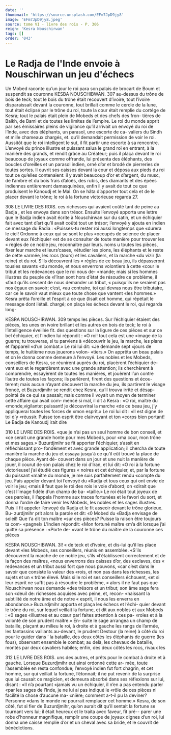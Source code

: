 ```yaml
---
date: ''
thumbnail: 'https://source.unsplash.com/EFm7JpD9jy8'
image: 'EFm7JpD9jy8.jpeg'
source: tome VI - livre des rois - P. 306
reign: 'Kesra Nouschirwan'
tags: []
order: '043'
---
```


# Le Radja de l'Inde envoie à Nouschirwan un jeu d'échecs

Un Mobed raconte qu’un jour le roi para son palais de brocart de Boum et suspendit sa couronne
KESBA NOUSCHIBWAN. 307 au-dessus du trône de bois de teck; tout le bois du
trône était recouvert d’ivoire, tout l’ivoire disparaissait
devant la couronne, tout brillait comme le cercle de la lune, tout était éclipsé par le trône du roi, toute
la cour était remplie du cortége de Kesra; tout le
palais était plein de Mobeds et des chefs des fron-
tières de Balkh, de Bami et de toutes les limites de l’empire.
Le roi du monde apprit par ses émissaires pleins de vigilance qu’il arrivait un envoyé du roi de l’Inde,
avec des éléphants, un parasol, une escorte de ca- valiers du Sindh et mille chameaux chargés, et. qu’il demandait permission de voir le roi. Aussitôt que le roi intelligent le sut, il fit partir une escorte à sa rencontre. L’envoyé du prince illustre et puissant salua le grand roi en entrant, à la manière des grands, et rendit grâce au Créateur; puis il plaça devant le
roi beaucoup de joyaux comme offrande, lui présenta
des éléphants, des boucles d’oreilles et un parasol
indien, orné d’or et brodé de pierreries de toutes
sortes. Il ouvrit ses caisses devant la cour et déposa
aux pieds du roi tout ce qu’elles contenaient: il y avait beaucoup d’or et d’argent, du musc, de l’ambre
et du bois frais d’aloës, des rubis, des diamants et des épées indiennes entièrement damasquinées, enfin il
y avait de tout ce que produisent le Kanoudj et le Mai. On se hâta d’apporter tout cela et de le placer devant le trône; le roi à la fortune victorieuse regarda 27.

308 LE LIVRE DES ROIS.
ces richesses qui avaient coûté tant de peine au Badja ,
et les envoya dans son trésor.
Ensuite l’envoyé apporta une lettre que le Badja
indien avait écrite à Nouschirwan sur du satin, et un échiquier fait avec tant d’art qu’il avait coûté tout
un trésor; l’envoyé y ajouta en indien ce message du Radia : «Puisses-tu rester roi aussi longtemps que «durera le ciel! Ordonne à ceux qui se sont le plus «occupés de science de placer devant eux l’échiquier
«et de se consulter de toute manière pour trouver les « règles de ce noble jeu, reconnaitre par leurs. noms u toutes les pièces, fixer leur marche et leurs’cases, «étudier les pions, les éléphants et le reste de cette «armée, les rocs (tours) et les cavaliers, et la marche «du vizir (la reine) et du roi. S’ils découvrent les
« règles de ce beau jeu, ils dépasseront tousles savants
«du monde, et nous enverrons volontiers à cette «cour le tribut et les redevances que le roi nous de- «mande; mais si les hommes illustres du peuple de «l’Iran sont hors d’état de résoudre ce problème, il
«faut qu’ils cessent de nous demander un tribut,
« puisqu’ils ne seraient pas nos égaux en savoir; c’est,
«au contraire, toi qui devras nous être tributaire, car
ce le savoir vaut mieux que toute chose que vantent «les hommes.»
Kesra prêta l’oreille et l’esprit à ce que (lisait cet homme, qui répétait le message dont ilétail. chargé;
on plaça les échecs devant le roi, qui regarda long-

KESRA NOUSCHIRWAN. 309 temps les pièces. Sur l’échiquier étaient des pièces,
les unes en ivoire brillant et les autres en bois de teck; le roi à l’intelligence éveillée fit. des questions
sur la ligure de ces pièces et sur ce bel échiquier, et l’Indien lui répondit : «O roi! tout cela est une «image de la guerre; tu trouveras, si tu parviens à «découvrir le jeu, la marche, les plans et l’appareil «d’un combat.» Le roi lui dit: «Je demande sept «jours de temps, le huitième nous jouerons volon- «tiers.» On apprêta un beau palais et on le donna comme demeure à l’envoyé.
Les nobles et les Mobeds, conseillers de Kesra, se réunirent auprès du roi, placèrent l’échiquier de-
vant eux et le regardèrent avec une grande attention; ils cherchèrent à comprendre, essayèrent de toutes les manières, et jouèrent l’un contre l’autre de toutes
les façons; ils parlèrent, firent des questions et écou- tèrent; mais aucun n’ayant découvert la marche du
jeu, ils partirent le visage froncé, et Buzurdjmihr
se rendit chez Kesra, qu’il trouva irrité et désap-
pointé de ce qui se passait; mais comme il voyait un moyen de terminer cette affaire qui avait com- mencé si mal, il dit à Kesra : «O roi, maître du «monde,vigilantet puissant! je découvrirai la marche
«de ce beau jeu, j’y appliquerai toutes les forces de «mon esprit.» Le roi lui dit : «Il est digne de toi d’y «réussir. Puisse ton esprit être clairvoyant et ton «corps bien portant! Le Badja de Kanoudj irait dire

310 LE LIVRE DES ROIS.
«que je n’ai pas un seul homme de bon conseil, et «ce serait une grande honte pour mes Mobeds, pour «ma cour, mon trône et mes sages.» Buzurdjmihr se
fit apporter l’échiquier, s’assit en réfléchissant pro-
fondément et avec grande application; il chercha de toute manière la marche du jeu et essaya jusqu’à ce
qu’il eût trouvé la place de chaque pièce. Ayant dé-
couvert dans un jour et une nuit la manière de jouer, il courut de son palais chez le roi d’Iran, et lui dit: «O roi à la fortune victorieuse! j’ai étudié ces figures
« noires et cet échiquier, et, par la fortune du puissant «maître du monde, je me suis parfaitement rendu «compte du jeu. Fais appeler devant toi l’envoyé du «Radja et tous ceux qui ont envie de voir le jeu; «mais il faut que le roi des rois le voie d’abord; on «dirait que c’est l’image fidèle d’un champ de ba-
«taille.»
Le roi était tout joyeux de ces paroles, il l’appela l’homme aux traces fortunées et le favori du sort, et donna l’ordre de faire venir les Mobeds, les nobles
et les sages illustres. Puis il fit appeler l’envoyé du Radja et le fit asseoir devant le trône glorieux. Bu- zurdjmihr prit alors la parole et dit: «0 Mobed du «Badja envisage de soleil! Que t’a dit ton maître
«sur ces pièces? Puisse la raison être toujours ta com- «pagnel» L’Indien répondit: «Mon fortuné maître
«m’a dit lorsque j’ai quitté sa présence : «Porte de-
«vant le trône du maître de la couronne ces pièces

KESRA NOUSCHIBWAN. 3l! « de teck et d’ivoire, et dis-lui qu’il les place devant
«les Mobeds, ses conseillers, réunis en assemblée. «S’ils découvrent la marche de ce noble jeu, s’ils «I’établissent correctement et de la façon des maîtres,
«nous enverrons des caisses d’or, des esclaves, des
« redevances et un tribut aussi fort que nous pouvons, «car c’est dans le savoir que consiste la valeur des «rois, et non pas dans les richesses, les sujets et un « trône élevé. Mais si le roi et ses conseillers échouent,
«et si leur esprit ne suffit pas à résoudre le problème,
« alors il ne faut pas que Nouschirwan nous demande «des trésors et un tribut; son âme sage fera son «deuil de: richesses acquises avec peine, et, recon- «naissant la subtilité de notre âme et de notre
« esprit, il nous les enverra en abondance.»
Buzurdjmihr apporta et plaça les échecs et l’échi-
quier devant le trône du roi, sur lequel veillait la fortune, et dit aux nobles et aux Mobeds : «0 sages «illustres et au cœur par! faites attention à ces pa- «roles et à la volonté de son prudent maître.» En-
suite le sage arrangea un champ de bataille, plaçant au milieu le roi, à droite et à gauche les rangs de l’armée, les fantassins vaillants au-devant, le prudent Destour (la reine) à côté du roi pour le guider dans ’
la bataille, des deux côtés les éléphants de guerre
(les fous), observant ensemble le combat; au delà, les chevaux de bataille, montés par deux cavaliers habiles; enfin, des deux côtés les rocs, rivaux les

312 LE LIVRE DES ROIS.
uns des autres, et prêts pour le combat à droite et à
gauche.
Lorsque Buzurdjmihr eut ainsi ordonné cette ar-
mée, toute l’assemblée en resta confondue; l’envoyé
indien fut fort chagrin, et cet homme, sur qui veillait la fortune, l’étonnait; il ne put revenir de la surprise
que lui causait ce magicien, et demeura absorbé dans ses réflexions sur lui, disant : «Il n’a pourtant «jamais vu un échiquier, il n’en a pas entendu parler «par les sages de l’Inde, je ne lui ai pas indiqué le
«rôle de ces pièces ni facilité la chose d’aucune ma-
«nière; comment a-t-il pu la deviner? Personne «dans le monde ne pourrait remplacer cet homme.» Kesra, de son côté, fut si fier de Buzurdjmihr, qu’on aurait dit qu’il sentait la fortune se tournant vers lui; il était heureux et le traita avec faveur, fit pré-- parer une robe d’honneur magnifique, remplir une coupe de joyaux dignes d’un roi, lui donna une caisse remplie d’or et un cheval avec sa bride, et le couvrit de bénédictions.
